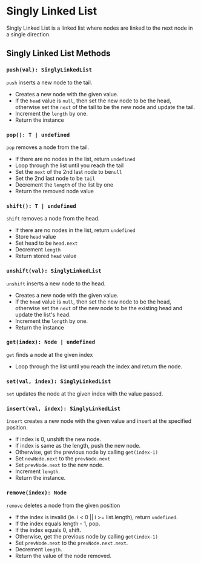 # Singly Linked List

Singly Linked List is a linked list where nodes are linked to the next node in a single direction.

## Singly Linked List Methods

### `push(val): SinglyLinkedList`

`push` inserts a new node to the tail.

- Creates a new node with the given value.
- If the `head` value is `null`, then set the new node to be the head, otherwise set the `next` of the tail to be the new node and update the tail.
- Increment the `length` by one.
- Return the instance

### `pop(): T | undefined`

`pop` removes a node from the tail.

- If there are no nodes in the list, return `undefined`
- Loop through the list until you reach the tail
- Set the `next` of the 2nd last node to be`null`
- Set the 2nd last node to be `tail`
- Decrement the `length` of the list by one
- Return the removed node value

### `shift(): T | undefined`

`shift` removes a node from the head.

- If there are no nodes in the list, return `undefined`
- Store `head` value
- Set head to be `head.next`
- Decrement `length`
- Return stored `head` value

### `unshift(val): SinglyLinkedList`

`unshift` inserts a new node to the head.

- Creates a new node with the given value.
- If the `head` value is `null`, then set the new node to be the head, otherwise set the `next` of the new node to be the existing head and update the list's head.
- Increment the `length` by one.
- Return the instance

### `get(index): Node | undefined`

`get` finds a node at the given index

- Loop through the list until you reach the index and return the node.

### `set(val, index): SinglyLinkedList`

`set` updates the node at the given index with the value passed.

### `insert(val, index): SinglyLinkedList`

`insert` creates a new node with the given value and insert at the specified position.

- If index is 0, unshift the new node.
- If index is same as the length, push the new node.
- Otherwise, get the previous node by calling `get(index-1)`
- Set `newNode.next` to the `prevNode.next`
- Set `prevNode.next` to the new node.
- Increment `length`.
- Return the instance.

### `remove(index): Node`

`remove` deletes a node from the given position

- If the index is invalid (ie. i < 0 || i >= list.length), return `undefined`.
- If the index equals length - 1, pop.
- If the index equals 0, shift.
- Otherwise, get the previous node by calling `get(index-1)`
- Set `prevNode.next` to the `prevNode.next.next`.
- Decrement `length`.
- Return the value of the node removed.

